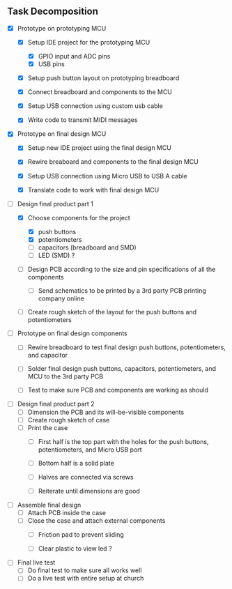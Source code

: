 ## Task Decomposition


- [x] Prototype on prototyping MCU
  - [x] Setup IDE project for the prototyping MCU
    - [x] GPIO input and ADC pins
    - [x] USB pins
  - [x] Setup push button layout on prototyping breadboard
  - [x] Connect breadboard and components to the MCU
  - [x] Setup USB connection using custom usb cable
  - [x] Write code to transmit MIDI messages

     
- [x] Prototype on final design MCU
  - [x] Setup new IDE project using the final design MCU
  - [x] Rewire breaboard and components to the final design MCU
  - [x] Setup USB connection using Micro USB to USB A cable
  - [x] Translate code to work with final design MCU

     
- [ ] Design final product part 1
  - [x] Choose components for the project
    - [x] push buttons
    - [x] potentiometers
    - [ ] capacitors (breadboard and SMD)
    - [ ] LED (SMD) ? 
  - [ ] Design PCB according to the size and pin specifications of all the components
    - [ ] Send schematics to be printed by a 3rd party PCB printing company online
  - [ ] Create rough sketch of the layout for the push buttons and potentiometers

        
- [ ] Prototype on final design components
  - [ ] Rewire breadboard to test final design push buttons, potentiometers, and capacitor
  - [ ] Solder final design push buttons, capacitors, potentiometers, and MCU to the 3rd party PCB
  - [ ] Test to make sure PCB and components are working as should


- [ ] Design final product part 2
  - [ ] Dimension the PCB and its will-be-visible components 
  - [ ] Create rough sketch of case
  - [ ] Print the case
    - [ ] First half is the top part with the holes for the push buttons, potentiometers, and Micro USB port
    - [ ] Bottom half is a solid plate
    - [ ] Halves are connected via screws
    - [ ] Reiterate until dimensions are good


- [ ] Assemble final design
  - [ ] Attach PCB inside the case
  - [ ] Close the case and attach external components
    - [ ] Friction pad to prevent sliding
    - [ ] Clear plastic to view led ?


- [ ] Final live test
  - [ ] Do final test to make sure all works well
  - [ ] Do a live test with entire setup at church
